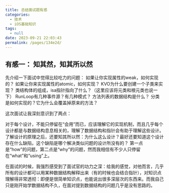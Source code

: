```yaml
---
title: 总结面试题有感
categories: 
  - 技术
  - iOS基础知识
tags: 
  - null
date: 2023-09-21 22:03:43
permalink: /pages/134e2d/
---
```


## 有感一： 知其然，知其所以然

先介绍一下面试中觉得比较吃力的问题：
如果让你实现属性的weak，如何实现的？
如果让你来实现属性的atomic，如何实现？
KVO为什么要创建一个子类来实现？
类结构体的组成，isa指针指向了什么？（这里应该将元类和根元类也说一下）
RunLoop有几种事件源？有几种模式？
方法列表的数据结构是什么？
分类是如何实现的？它为什么会覆盖掉原来的方法？

这次面试让我深刻意识到了两点：

对于每个设计，不能只停留在“会用”而已，应该理解它的实现机制，而且几乎每个设计都是与数据结构息息相关的，理解了数据结构和指针会有助于理解这些设计。
了解设计的原理之后，还要知其所以然：为什么这么设计？最好还要知道这个设计存在什么缺陷，这个缺陷是哪个解决类似问题的设计所没有的？
第一点是“how”的问题，第二点是“why”的问题，然而我相信有不少人只停留在“what”和“using”上。

在面试的时候，我强烈感受到了面试官的功力之深：给我的感觉，对他而言，几乎所有的设计都可以用某种数据结构解释出来（有的时候也会结合指针），对知识点理解得非常透彻：即便是很简单知识点，也能说出很多深层次的东西来。而我自己只是刚开始学数据结构不久，在面对提到数据结构的问题几乎是没有思路的。
